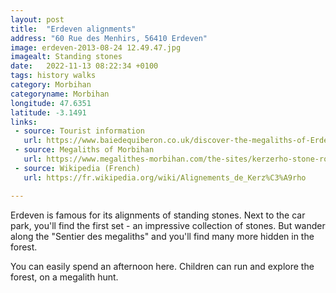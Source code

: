 ```yaml
---
layout: post
title:  "Erdeven alignments"
address: "60 Rue des Menhirs, 56410 Erdeven"
image: erdeven-2013-08-24 12.49.47.jpg
imagealt: Standing stones
date:   2022-11-13 08:22:34 +0100
tags: history walks
category: Morbihan
categoryname: Morbihan
longitude: 47.6351
latitude: -3.1491
links:
 - source: Tourist information
   url: https://www.baiedequiberon.co.uk/discover-the-megaliths-of-Erdeven
 - source: Megaliths of Morbihan
   url: https://www.megalithes-morbihan.com/the-sites/kerzerho-stone-rows.html
 - source: Wikipedia (French)
   url: https://fr.wikipedia.org/wiki/Alignements_de_Kerz%C3%A9rho

---
```

Erdeven is famous for its alignments of standing stones. Next to the car park, you'll find the first set - an impressive collection of stones. But wander along the "Sentier des megaliths" and you'll find many more hidden in the forest.

You can easily spend an afternoon here. Children can run and explore the forest, on a megalith hunt.
